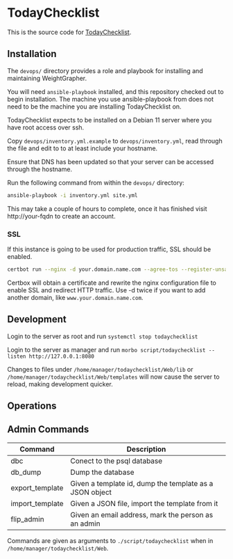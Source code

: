 # TodayChecklist

This is the source code for [TodayChecklist](https://todaychecklist.com/).

## Installation

The `devops/` directory provides a role and playbook for installing and maintaining WeightGrapher.

You will need `ansible-playbook` installed, and this repository checked out to begin installation.  The machine you use ansible-playbook from does not need to be the machine you are installing TodayChecklist on.

TodayChecklist expects to be installed on a Debian 11 server where you have root access over ssh.

Copy `devops/inventory.yml.example` to `devops/inventory.yml`, read through the file and edit to to at least include your hostname.

Ensure that DNS has been updated so that your server can be accessed through the hostname.

Run the following command from within the `devops/` directory:

```bash
ansible-playbook -i inventory.yml site.yml
```

This may take a couple of hours to complete, once it has finished visit http://your-fqdn to create an account.

### SSL

If this instance is going to be used for production traffic, SSL should be enabled.

```bash
certbot run --nginx -d your.domain.name.com --agree-tos --register-unsafely-without-email
```

Certbox will obtain a certificate and rewrite the nginx configuration file to enable SSL and redirect HTTP traffic.  Use -d twice if you want to add another domain, like `www.your.domain.name.com`.

## Development

Login to the server as root and run `systemctl stop todaychecklist`

Login to the server as manager and run `morbo script/todaychecklist --listen http://127.0.0.1:8080`

Changes to files under `/home/manager/todaychecklist/Web/lib` or `/home/manager/todaychecklist/Web/templates` will now cause the server to reload, making development quicker.

## Operations

## Admin Commands

| Command          | Description                                             |
| ---------------- | ------------------------------------------------------- |
| dbc              | Conect to the psql database                             |
| db\_dump         | Dump the database                                       |
| export\_template | Given a template id, dump the template as a JSON object |
| import\_template | Given a JSON file, import the template from it          |
| flip\_admin      | Given an email address, mark the person as an admin     |

Commands are given as arguments to `./script/todaychecklist` when in `/home/manager/todaychecklist/Web`.


